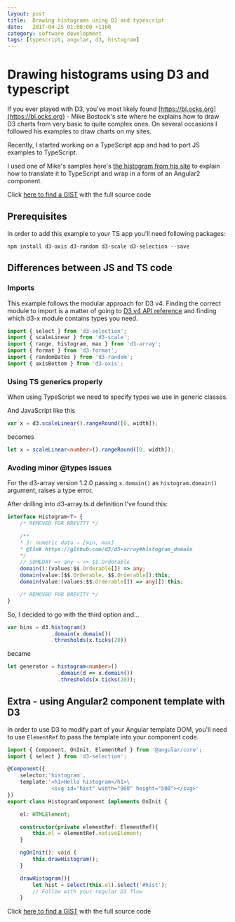 ```yaml
---
layout: post
title:  Drawing histograms using D3 and typescript
date:   2017-04-25 01:00:00 +1100
category: software development
tags: [typescript, angular, d3, histogram]
---
```


# Drawing histograms using D3 and typescript

If you ever played with D3, you've most likely found [https://bl.ocks.org](https://bl.ocks.org) - Mike Bostock's site where he explains how to draw D3 charts from  very basic to quite complex ones. On several occasions I followed his examples to draw charts on my sites.

Recently, I started working on a TypeScript app and had to port JS examples to TypeScript.

I used one of Mike's samples here's [the histogram from his site](https://bl.ocks.org/mbostock/3048450]) to explain how to translate it to TypeScript and wrap in a form of an Angular2 component.

Click [here to find a GIST](https://gist.github.com/random82/79a1bfe61e2243ea7bdf0e5370d169e3#file-histogram-component-ts) with the full source code

## Prerequisites

In order to add this example to your TS app you'll need following packages:

```
npm install d3-axis d3-random d3-scale d3-selection --save
```

## Differences between JS and TS code

### Imports

This example follows the modular approach for D3 v4. Finding the correct module to import is a matter of going to [D3 v4 API reference](https://github.com/d3/d3/blob/master/API.md) and finding which d3-x module contains types you need.

```typescript
import { select } from 'd3-selection';
import { scaleLinear } from 'd3-scale';
import { range, histogram, max } from 'd3-array';
import { format } from 'd3-format';
import { randomBates } from 'd3-random';
import { axisBottom } from 'd3-axis';
```

### Using TS generics properly

When using TypeScript we need to specify types we use in generic classes.

And JavaScript like this


```javascript
var x = d3.scaleLinear().rangeRound([0, width]);
```

becomes

```typescript
let x = scaleLinear<number>().rangeRound([0, width]);
```

### Avoding minor @types issues

For the d3-array version 1.2.0 passing ```x.domain()``` as ```histogram.domain()``` argument, raises a type error.

After drilling into d3-array.ts.d definition I've found this:

```typescript
interface Histogram<T> {
    /* REMOVED FOR BREVITY */

    /**
    * 2: numeric data → [min, max]
    * @link https://github.com/d3/d3-array#histogram_domain
    */
    // SOMEDAY => any → => $$.Orderable
    domain():(values:$$.Orderable[]) => any;
    domain(value:[$$.Orderable, $$.Orderable]):this;
    domain(value:(values:$$.Orderable[]) => any[]):this;

    /* REMOVED FOR BREVITY */
}
```

So, I decided to go with the third option and...

```javascript
var bins = d3.histogram()
              .domain(x.domain())
              .thresholds(x.ticks(20))
```

became

```typescript
let generator = histogram<number>()
                .domain(d => x.domain())
                .thresholds(x.ticks(20));
```

## Extra - using Angular2 component template with D3

In order to use D3 to modify part of your Angular template DOM, you'll need to use ```ElementRef``` to pass the template into your component code.

```typescript
import { Component, OnInit, ElementRef } from '@angular/core';
import { select } from 'd3-selection';

@Component({
    selector:'histogram',
    template:'<h1>Hello histogram</h1>\
              <svg id="hist" width="960" height="500"></svg>'
})
export class HistogramComponent implements OnInit {

    el: HTMLElement;

    constructor(private elementRef: ElementRef){
        this.el = elementRef.nativeElement;
    }

    ngOnInit(): void {
        this.drawHistogram();
    }

    drawHistogram(){
        let hist = select(this.el).select('#hist');
        // Follow with your regular D3 flow
    }
```


Click [here to find a GIST](https://gist.github.com/random82/79a1bfe61e2243ea7bdf0e5370d169e3#file-histogram-component-ts) with the full source code

